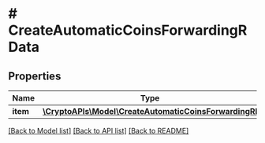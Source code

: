 # # CreateAutomaticCoinsForwardingRData

## Properties

Name | Type | Description | Notes
------------ | ------------- | ------------- | -------------
**item** | [**\CryptoAPIs\Model\CreateAutomaticCoinsForwardingRI**](CreateAutomaticCoinsForwardingRI.md) |  |

[[Back to Model list]](../../README.md#models) [[Back to API list]](../../README.md#endpoints) [[Back to README]](../../README.md)
